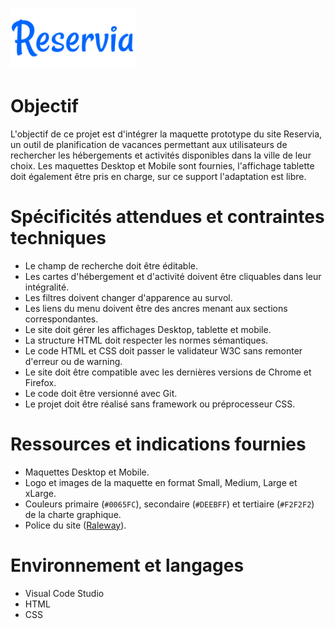 <h1><img width="200px" alt="Reservia" src="https://raw.githubusercontent.com/MaelTst/MaelTissot_2_29062021/main/img/logo/Reservia.svg" /></h1>

# Objectif
L'objectif de ce projet est d'intégrer la maquette prototype du site Reservia, un outil de planification de vacances permettant aux utilisateurs de rechercher les hébergements et activités disponibles dans la ville de leur choix. Les maquettes Desktop et Mobile sont fournies, l'affichage tablette doit également être pris en charge, sur ce support l'adaptation est libre. 

# Spécificités attendues et contraintes techniques
* Le champ de recherche doit être éditable.
* Les cartes d'hébergement et d'activité doivent être cliquables dans leur intégralité.
* Les filtres doivent changer d'apparence au survol.
* Les liens du menu doivent être des ancres menant aux sections correspondantes.
* Le site doit gérer les affichages Desktop, tablette et mobile.
* La structure HTML doit respecter les normes sémantiques.
* Le code HTML et CSS doit passer le validateur W3C sans remonter d'erreur ou de warning.
* Le site doit être compatible avec les dernières versions de Chrome et Firefox.
* Le code doit être versionné avec Git.
* Le projet doit être réalisé sans framework ou préprocesseur CSS.

# Ressources et indications fournies
* Maquettes Desktop et Mobile.
* Logo et images de la maquette en format Small, Medium, Large et xLarge.
* Couleurs primaire (`#0065FC`), secondaire (`#DEEBFF`) et tertiaire (`#F2F2F2`) de la charte graphique.
* Police du site ([Raleway](https://fonts.google.com/specimen/Raleway)).

# Environnement et langages
* Visual Code Studio
* HTML
* CSS
